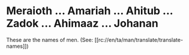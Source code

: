 # Meraioth ... Amariah ... Ahitub ... Zadok ... Ahimaaz ... Johanan

These are the names of men. (See: [[rc://en/ta/man/translate/translate-names]])

